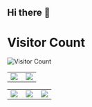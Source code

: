 ## Hi there 👋

# Visitor Count

![Visitor Count](https://profile-counter.glitch.me/michaelliunsky/count.svg)

<table>
    <tr>
        <td >
            <center><img src="https://github-readme-stats.vercel.app/api?username=michaelliunsky&show_icons=true&hide_border=true&theme=chartreuse-dark" ></center>
        </td>
        <td >
            <center><img src="https://github-profile-summary-cards.vercel.app/api/cards/profile-details?username=michaelliunsky&theme=github_dark&show_icons=true" align="right" /></center>
        </td>
    </tr>
</table>

<table>
    <tr>
        <td >
            <center><img src="https://github-profile-summary-cards.vercel.app/api/cards/repos-per-language?username=michaelliunsky&theme=vue" ></center>
        </td>
        <td >
            <center><img src="https://github-profile-summary-cards.vercel.app/api/cards/productive-time?username=michaelliunsky&theme=github&utcOffset=8" align="right" /></center>
        </td>
        <td >
            <center><img src="https://github-profile-summary-cards.vercel.app/api/cards/most-commit-language?username=michaelliunsky&theme=vue" align="right" /></center>
        </td>
    </tr>
</table>
